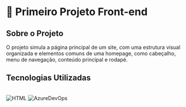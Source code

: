 # 📌 Primeiro Projeto Front-end

## Sobre o Projeto

O projeto simula a página principal de um site, com uma estrutura visual organizada e elementos comuns de uma homepage, como cabeçalho, menu de navegação, conteúdo principal e rodapé.

## Tecnologias Utilizadas

<div style="dispplay: inline_block"><br/>
<img align="center "alt="HTML" src="https://img.shields.io/badge/HTML-239120?style=for-the-badge&logo=html5&logoColor=white"/>
<img align="center "alt="AzureDevOps" src="https://img.shields.io/badge/CSS-239120?&style=for-the-badge&logo=css3&logoColor=white"/>
</div>
